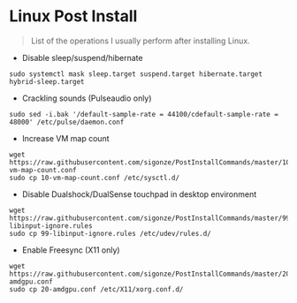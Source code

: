 # Linux Post Install


> List of the operations I usually perform after installing Linux.


* Disable sleep/suspend/hibernate
```
sudo systemctl mask sleep.target suspend.target hibernate.target hybrid-sleep.target
```

* Crackling sounds (Pulseaudio only)
```
sudo sed -i.bak '/default-sample-rate = 44100/cdefault-sample-rate = 48000' /etc/pulse/daemon.conf
```

* Increase VM map count
```
wget https://raw.githubusercontent.com/sigonze/PostInstallCommands/master/10-vm-map-count.conf
sudo cp 10-vm-map-count.conf /etc/sysctl.d/
```

* Disable Dualshock/DualSense touchpad in desktop environment
```
wget https://raw.githubusercontent.com/sigonze/PostInstallCommands/master/99-libinput-ignore.rules
sudo cp 99-libinput-ignore.rules /etc/udev/rules.d/
```

* Enable Freesync (X11 only)
```
wget https://raw.githubusercontent.com/sigonze/PostInstallCommands/master/20-amdgpu.conf
sudo cp 20-amdgpu.conf /etc/X11/xorg.conf.d/
```
